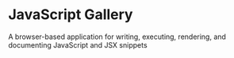 # JavaScript Gallery

A browser-based application for writing, executing, rendering, and documenting JavaScript and JSX snippets 
